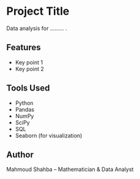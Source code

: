 # Project Title

Data analysis for ......... .

## Features
- Key point 1
- Key point 2

## Tools Used
- Python
- Pandas
- NumPy
- SciPy
- SQL
- Seaborn (for visualization)

## Author
Mahmoud Shahba – Mathematician & Data Analyst
